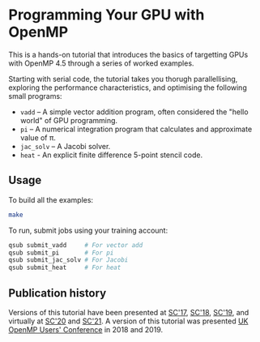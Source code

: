 # Programming Your GPU with OpenMP

This is a hands-on tutorial that introduces the basics of targetting GPUs with OpenMP 4.5 through a series of worked examples.

Starting with serial code, the tutorial takes you thorugh parallellising, exploring the performance characteristics, and optimising the following small programs:

* `vadd` – A simple vector addition program, often considered the "hello world" of GPU programming.
* `pi` – A numerical integration program that calculates and approximate value of π.
* `jac_solv` – A Jacobi solver.
* `heat` - An explicit finite difference 5-point stencil code.

## Usage

To build all the examples:

```bash
make
```

To run, submit jobs using your training account:

```bash
qsub submit_vadd     # For vector add
qsub submit_pi       # For pi
qsub submit_jac_solv # For Jacobi
qsub submit_heat     # For heat
```

## Publication history
Versions of this tutorial have been presented at [SC'17](https://sc17.supercomputing.org/presentation/?id=tut127&sess=sess217), [SC'18](https://sc18.supercomputing.org/presentation/?id=tut138&sess=sess245), [SC'19](https://sc19.supercomputing.org/presentation/?id=tut110&sess=sess183), and virtually at [SC'20](https://sc20.supercomputing.org/presentation/?id=tut155&sess=sess237) and [SC'21](https://sc21.supercomputing.org/presentation/?id=tut116&sess=sess189).
A version of this tutorial was presented [UK OpenMP Users' Conference](https://ukopenmpusers.co.uk) in 2018 and 2019.

